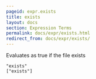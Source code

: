 ```yaml
---
pageid: expr.exists
title: exists
layout: docs
section: Expression Terms
permalink: docs/expr/exists.html
redirect_from: docs/expr/exists/
---
```


Evaluates as true if the file exists

    "exists"
    ["exists"]


